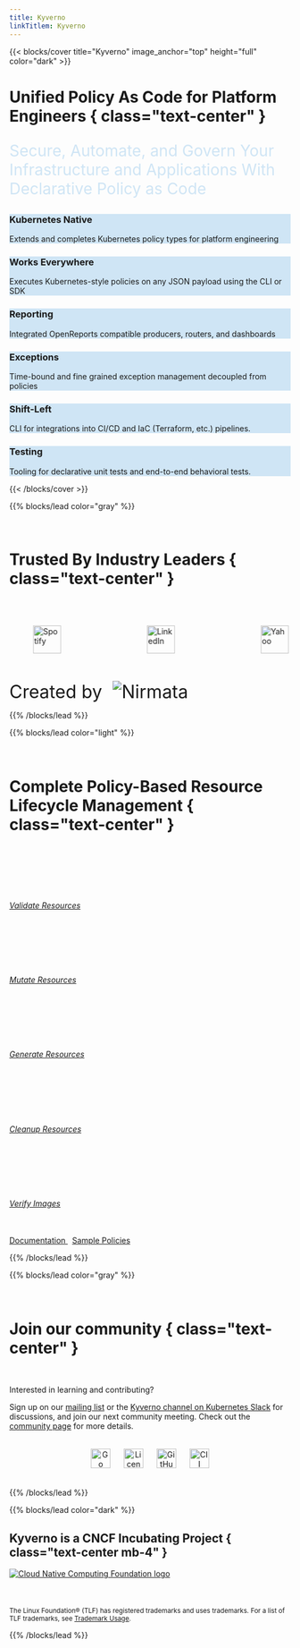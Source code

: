 ```yaml
---
title: Kyverno
linkTitlem: Kyverno
---
```


<div class="homepage-content">

{{< blocks/cover title="Kyverno" image_anchor="top" height="full" color="dark" >}}

# Unified Policy As Code for Platform Engineers { class="text-center" }

<p class="lead text-center mt-4 mb-5" style="font-size: 1.75rem; color: #cfe5f5;">
Secure, Automate, and Govern Your Infrastructure and Applications With Declarative Policy as Code
</p>

<div class="row" id="features">
  <div class="col-lg-4 col-md-6 mb-4">
    <a href="/docs/introduction/" style="text-decoration: none; color: inherit; display: block;">
      <div class="card h-100 border-0 shadow-sm text-center" style="transition: transform 0.2s; background: #cfe5f5; cursor: pointer;">
                <div class="card-body p-3">
          <div class="mb-2">
            <i class="fa fa-cube fa-3x text-primary"></i>
          </div>
          <h3 class="card-title font-weight-bold mb-2">Kubernetes Native</h3>
        <p class="card-text text-muted mb-0">Extends and completes Kubernetes policy types for platform engineering</p>
        </div>
      </div>
    </a>
  </div>
  
  <div class="col-lg-4 col-md-6 mb-4">
    <a href="/docs/policy-types/validating-policy/#json-payloads" style="text-decoration: none; color: inherit; display: block;">
      <div class="card h-100 border-0 shadow-sm text-center" style="transition: transform 0.2s; background: #cfe5f5; cursor: pointer;">
                <div class="card-body p-3">
          <div class="mb-2">
            <i class="fa fa-globe fa-3x text-primary"></i>
          </div>
          <h3 class="card-title font-weight-bold mb-2">Works Everywhere</h3>
        <p class="card-text text-muted mb-0">Executes Kubernetes-style policies on any JSON payload using the CLI or SDK</p>
        </div>
      </div>
    </a>
  </div>
  
  <div class="col-lg-4 col-md-6 mb-4">
    <a href="/docs/policy-reports/" style="text-decoration: none; color: inherit; display: block;">
      <div class="card h-100 border-0 shadow-sm text-center" style="transition: transform 0.2s; background: #cfe5f5; cursor: pointer;">
                <div class="card-body p-3">
          <div class="mb-2">
            <i class="fa fa-chart-bar fa-3x text-primary"></i>
          </div>
          <h3 class="card-title font-weight-bold mb-2">Reporting</h3>
        <p class="card-text text-muted mb-0">Integrated OpenReports compatible producers, routers, and dashboards</p>
        </div>
      </div>
    </a>
  </div>
  
  <div class="col-lg-4 col-md-6 mb-4">
    <a href="/docs/exceptions/" style="text-decoration: none; color: inherit; display: block;">
      <div class="card h-100 border-0 shadow-sm text-center" style="transition: transform 0.2s; background:#cfe5f5; cursor: pointer;">
                <div class="card-body p-3">
          <div class="mb-2">
            <i class="fa fa-exclamation-triangle fa-3x text-primary"></i>
          </div>
          <h3 class="card-title font-weight-bold mb-2">Exceptions</h3>
        <p class="card-text text-muted mb-0">Time-bound and fine grained exception management decoupled from policies</p>
        </div>
      </div>
    </a>
  </div>
  
  <div class="col-lg-4 col-md-6 mb-4">
    <a href="/docs/kyverno-cli/" style="text-decoration: none; color: inherit; display: block;">
      <div class="card h-100 border-0 shadow-sm text-center" style="transition: transform 0.2s; background: #cfe5f5; cursor: pointer;">
                <div class="card-body p-3">
          <div class="mb-2">
            <i class="fa fa-terminal fa-3x text-primary"></i>
          </div>
          <h3 class="card-title font-weight-bold mb-2">Shift-Left</h3>
        <p class="card-text text-muted mb-0">CLI for integrations into CI/CD and IaC (Terraform, etc.) pipelines.</p>
        </div>
      </div>
    </a>
  </div>
  
  <div class="col-lg-4 col-md-6 mb-4">
    <a href="/docs/testing-policies/" style="text-decoration: none; color: inherit; display: block;">
      <div class="card h-100 border-0 shadow-sm text-center" style="transition: transform 0.2s; background: #cfe5f5; cursor: pointer;">
                <div class="card-body p-3">
          <div class="mb-2">
            <i class="fa fa-vial fa-3x text-primary"></i>
          </div>
          <h3 class="card-title font-weight-bold mb-2">Testing</h3>
        <p class="card-text text-muted mb-0">Tooling for declarative unit tests and end-to-end behavioral tests.</p>
        </div>
      </div>
    </a>
  </div>
</div>

{{< /blocks/cover >}}

{{% blocks/lead color="gray" %}}

<br/>

# Trusted By Industry Leaders { class="text-center" }

<br/>

<div class="trusted-by-section">
  <div class="scrolling-logos">
          <div class="logo-item">
        <img src="/logos/spotify.png" alt="Spotify" style="height: 50px;">
      </div>
    <div class="logo-item">
      <img src="/logos/linkedin.png" alt="LinkedIn" style="height: 50px;">
    </div>
    <div class="logo-item">
      <img src="/logos/yahoo.png" alt="Yahoo" style="height: 50px;">
    </div>
    <div class="logo-item">
      <img src="/logos/bloomberg.png" alt="Bloomberg" style="height: 50px;">
    </div>
    <div class="logo-item">
      <img src="/logos/vodafone.png" alt="Vodafone" style="height: 50px;">
    </div>
    <div class="logo-item">
      <img src="/logos/deutsche-telekom.png" alt="Deutsche Telekom" style="height: 50px;">
    </div>
    <div class="logo-item">
      <img src="/logos/robinhood.png" alt="Robinhood" style="height: 50px;">
    </div>
    <div class="logo-item">
      <img src="/logos/razorpay.png" alt="Razorpay" style="height: 50px;">
    </div>
    <div class="logo-item">
      <img src="/logos/adidas.png" alt="Adidas" style="height: 50px;">
    </div>
    <div class="logo-item">
      <img src="/logos/wayfair.png" alt="Wayfair" style="height: 50px;">
    </div>
    <div class="logo-item">
      <img src="/logos/us-dod.png" alt="US DoD" style="height: 50px;">
    </div>
    <!-- Duplicate logos for seamless loop -->
    <div class="logo-item">
      <img src="/logos/spotify.png" alt="Spotify" style="height: 50px;">
    </div>
    <div class="logo-item">
      <img src="/logos/linkedin.png" alt="LinkedIn" style="height: 50px;">
    </div>
    <div class="logo-item">
      <img src="/logos/yahoo.png" alt="Yahoo" style="height: 50px;">
    </div>
    <div class="logo-item">
      <img src="/logos/bloomberg.png" alt="Bloomberg" style="height: 50px;">
    </div>
    <div class="logo-item">
      <img src="/logos/vodafone.png" alt="Vodafone" style="height: 50px;">
    </div>
    <div class="logo-item">
      <img src="/logos/deutsche-telekom.png" alt="Deutsche Telekom" style="height: 50px;">
    </div>
    <div class="logo-item">
      <img src="/logos/robinhood.png" alt="Robinhood" style="height: 50px;">
    </div>
    <div class="logo-item">
      <img src="/logos/razorpay.png" alt="Razorpay" style="height: 50px;">
    </div>
    <div class="logo-item">
      <img src="/logos/adidas.png" alt="Adidas" style="height: 50px;">
    </div>
          <div class="logo-item">
        <img src="/logos/wayfair.png" alt="Wayfair" style="height: 50px;">
      </div>
  	<div class="logo-item">
         <img src="/logos/us-dod.png" alt="US DoD" style="height: 50px;">
     </div>
  </div>
</div>

<style>
.trusted-by-section {
  padding: 2rem 0;
  overflow: hidden;
}

.scrolling-logos {
  display: flex;
  animation: scroll 30s linear infinite;
  gap: 4rem;
  align-items: center;
  width: max-content;
}

.logo-item {
  flex-shrink: 0;
  display: flex;
  align-items: center;
  justify-content: center;
  min-width: 140px;
}

@keyframes scroll {
  0% {
    transform: translateX(0);
  }
  100% {
    transform: translateX(-50%);
  }
}

.scrolling-logos:hover {
  animation-play-state: paused;
}

/* Feature card hover effects */
#features a:hover .card {
  transform: translateY(-5px);
  box-shadow: 0 10px 25px rgba(0,0,0,0.15) !important;
  background: rgba(240,248,255,0.98) !important;
}
</style>

</br>
<div class="text-center">
  <a href="https://nirmata.com" style="text-decoration: none; color: inherit;">
    <p style="font-size: 2.0rem; margin: 0;">
      Created by
      <img src="/images/nirmata-wt.png" class="img-fluid" alt="Nirmata" style="max-width: 200px; margin-left: 10px;">
    </p>
  </a>
</div>

{{% /blocks/lead %}}

{{% blocks/lead color="light" %}}

<br/>

# Complete Policy-Based Resource Lifecycle Management { class="text-center" }

<br/>

<div class="row justify-content-center">
  <div class="col-lg-2 col-md-4 col-6 mb-4">
    <div class="text-center">
      <a href="/docs/policy-types/validating-policy/" class="text-decoration-none">
        <div class="bg-success text-white rounded-circle d-inline-flex align-items-center justify-content-center mb-3" style="width: 64px; height: 64px; transition: transform 0.2s;">
          <i class="fa fa-check-circle fa-2x"></i>
        </div>
        <h6 class="font-weight-bold text-dark">Validate Resources</h6>
      </a>
    </div>
  </div>
  
  <div class="col-lg-2 col-md-4 col-6 mb-4">
    <div class="text-center">
      <a href="/docs/policy-types/mutating-policy/" class="text-decoration-none">
        <div class="bg-primary text-white rounded-circle d-inline-flex align-items-center justify-content-center mb-3" style="width: 64px; height: 64px; transition: transform 0.2s;">
          <i class="fa fa-edit fa-2x"></i>
        </div>
        <h6 class="font-weight-bold text-dark">Mutate Resources</h6>
      </a>
    </div>
  </div>
  
  <div class="col-lg-2 col-md-4 col-6 mb-4">
    <div class="text-center">
      <a href="/docs/policy-types/generating-policy/" class="text-decoration-none">
        <div class="bg-info text-white rounded-circle d-inline-flex align-items-center justify-content-center mb-3" style="width: 64px; height: 64px; transition: transform 0.2s;">
          <i class="fa fa-plus-circle fa-2x"></i>
        </div>
        <h6 class="font-weight-bold text-dark">Generate Resources</h6>
      </a>
    </div>
  </div>
  
  <div class="col-lg-2 col-md-4 col-6 mb-4">
    <div class="text-center">
      <a href="/docs/policy-types/deleting-policy/" class="text-decoration-none">
        <div class="bg-warning text-white rounded-circle d-inline-flex align-items-center justify-content-center mb-3" style="width: 64px; height: 64px; transition: transform 0.2s;">
          <i class="fa fa-trash-alt fa-2x"></i>
        </div>
        <h6 class="font-weight-bold text-dark">Cleanup Resources</h6>
      </a>
    </div>
  </div>
  
  <div class="col-lg-2 col-md-4 col-6 mb-4">
    <div class="text-center">
      <a href="/docs/policy-types/image-validating-policy/" class="text-decoration-none">
        <div class="bg-danger text-white rounded-circle d-inline-flex align-items-center justify-content-center mb-3" style="width: 64px; height: 64px; transition: transform 0.2s;">
          <i class="fa fa-shield-alt fa-2x"></i>
        </div>
        <h6 class="font-weight-bold text-dark">Verify Images</h6>
      </a>
    </div>
  </div>
</div>

<!-- Buttons -->
<br/>
<div class="mt-5 mx-auto">
	<a class="btn btn-lg btn-primary mr-3 mb-4" href="docs/introduction/">
		Documentation <i class="fa fa-book ml-2"></i>
	</a>
	&nbsp;
	<a class="btn btn-lg btn-secondary mr-3 mb-4" href="/policies/">
		Sample Policies <i class="fa fa-shield-alt ml-2 "></i>
  	</a>	
</div>

{{% /blocks/lead %}}

{{% blocks/lead color="gray" %}}

<br/>

# Join our community { class="text-center" }

<br/>

<p class="text-center"> Interested in learning and contributing?</p>

<p class="mt-5 mx-auto">
	Sign up on our <a href="https://groups.google.com/g/kyverno" target="_blank">mailing list</a> 
	or the <a href="https://slack.k8s.io/#kyverno" target="_blank">Kyverno channel on Kubernetes Slack</a> for discussions, and join 
	our next community meeting. Check out the <a href="/community/" target="_blank">community page</a> for more details. 
</p>

<div style="text-align: center; margin: 2rem 0;">
  <a href="https://goreportcard.com/report/github.com/kyverno/kyverno" style="display: inline-block; margin: 0 10px;">
    <img src="https://goreportcard.com/badge/github.com/kyverno/kyverno" alt="Go Report Card" style="height: 35px;">
  </a>
  <a href="https://github.com/kyverno/kyverno/" style="display: inline-block; margin: 0 10px;">
    <img src="https://img.shields.io/github/license/kyverno/kyverno?color=blue" alt="License: Apache-2.0" style="height: 35px;">
  </a>
  <a href="https://github.com/kyverno/kyverno/stargazers" style="display: inline-block; margin: 0 10px;">
    <img src="https://img.shields.io/github/stars/kyverno/kyverno" alt="GitHub Repo stars" style="height: 35px;">
  </a>
  <a href="https://bestpractices.coreinfrastructure.org/projects/5327" style="display: inline-block; margin: 0 10px;">
    <img src="https://bestpractices.coreinfrastructure.org/projects/5327/badge" alt="CII Best Practices" style="height: 35px;">
  </a>
</div>

{{% /blocks/lead %}}

{{% blocks/lead color="dark" %}}

## Kyverno is a CNCF Incubating Project { class="text-center mb-4" }

<a href="https://www.cncf.io" target="blank">
	<img class="cncf-logo img-fluid" src="/images/logo_cloudnative.png" alt="Cloud Native Computing Foundation logo">
</a>

<br/>
<br/>
<br/>
<br/>

<div class="mt-8 mx-auto">
	<small class="text-white">The Linux Foundation® (TLF) has registered trademarks and uses trademarks. For a list of TLF trademarks, see <a href="https://www.linuxfoundation.org/trademark-usage/">Trademark Usage</a>.</small>
</div>

{{% /blocks/lead %}}

</div>

